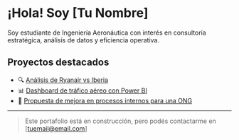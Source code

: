 # ¡Hola! Soy [Tu Nombre]

Soy estudiante de Ingeniería Aeronáutica con interés en consultoría estratégica, análisis de datos y eficiencia operativa.

## Proyectos destacados

- 🔍 [Análisis de Ryanair vs Iberia](proyecto1.md)
- 📊 [Dashboard de tráfico aéreo con Power BI](proyecto2.md)
- 💼 [Propuesta de mejora en procesos internos para una ONG](proyecto3.md)

---

> Este portafolio está en construcción, pero podés contactarme en [tuemail@email.com]
